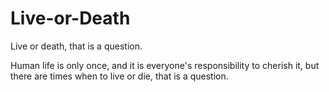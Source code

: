 # Live-or-Death
Live or death, that is a question.

Human life is only once, and it is everyone's responsibility to cherish it, but there are times when to live or die, that is a question.
